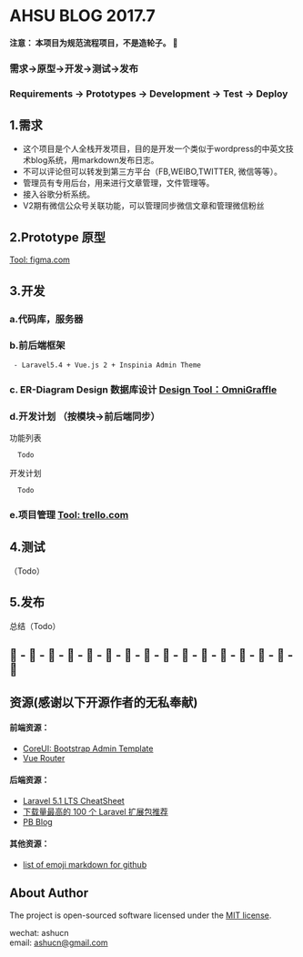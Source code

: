 # AHSU BLOG 2017.7
#### 注意： 本项目为规范流程项目，不是造轮子。 :high_brightness:     
### 需求->原型->开发->测试->发布  
### Requirements -> Prototypes -> Development -> Test -> Deploy  

## 1.需求  
- 这个项目是个人全栈开发项目，目的是开发一个类似于wordpress的中英文技术blog系统，用markdown发布日志。
- 不可以评论但可以转发到第三方平台（FB,WEIBO,TWITTER, 微信等等）。    
- 管理员有专用后台，用来进行文章管理，文件管理等。  
- 接入谷歌分析系统。  
- V2期有微信公众号关联功能，可以管理同步微信文章和管理微信粉丝    


## 2.Prototype 原型  
[Tool: figma.com](http://figma.com)    

## 3.开发   
### a.代码库，服务器   
### b.前后端框架   
````   
 - Laravel5.4 + Vue.js 2 + Inspinia Admin Theme  
 ````  
  
### c. ER-Diagram Design 数据库设计  [Design Tool：OmniGraffle](https://www.omnigroup.com/omniGraffle/)    
### d.开发计划 （按模块->前后端同步）  
功能列表    
````  
  Todo
````  
开发计划     
````  
  Todo
````  
### e.项目管理 [Tool: trello.com](http://trello.com)    


## 4.测试  
（Todo）  

## 5.发布  
  
总结（Todo）  

## :deciduous_tree: - :deciduous_tree: - :deciduous_tree: - :deciduous_tree: - :deciduous_tree: - :deciduous_tree: - :deciduous_tree: - :deciduous_tree: - :deciduous_tree: - :deciduous_tree: - :deciduous_tree: - :deciduous_tree: - :deciduous_tree: - :deciduous_tree: - :deciduous_tree: - :deciduous_tree:

## 资源(感谢以下开源作者的无私奉献)           
#### 前端资源：  
- [CoreUI: Bootstrap Admin Template](http://coreui.io)  
- [Vue Router](https://router.vuejs.org/zh-cn/)    
  
#### 后端资源：  
- [Laravel 5.1 LTS CheatSheet](https://cs.laravel-china.org/)  
- [下载量最高的 100 个 Laravel 扩展包推荐](https://laravel-china.org/topics/2530/the-highest-amount-of-downloads-of-the-100-laravel-extensions-recommended)   
- [PB Blog](https://github.com/jcc/blog)   
  
#### 其他资源：  
- [list of emoji markdown for github](https://gist.github.com/rxaviers/7360908)    

## About Author 
The project is open-sourced software licensed under the [MIT license](http://opensource.org/licenses/MIT).  

wechat: ashucn  
email: ashucn@gmail.com    

